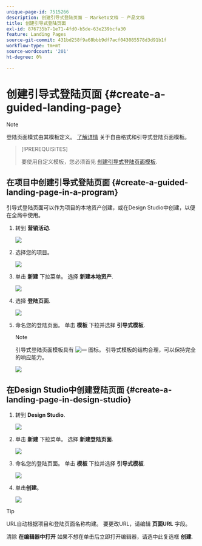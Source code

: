 ```yaml
---
unique-page-id: 7515266
description: 创建引导式登陆页面 — Marketo文档 — 产品文档
title: 创建引导式登陆页面
exl-id: 876735b7-1e71-4fd0-b5de-63e239bcfa30
feature: Landing Pages
source-git-commit: 431bd258f9a68bbb9df7acf043085578d3d91b1f
workflow-type: tm+mt
source-wordcount: '201'
ht-degree: 0%

---
```


# 创建引导式登陆页面 {#create-a-guided-landing-page}

>[!NOTE]
>
>登陆页面模式由其模板定义。 [了解详情](/help/marketo/product-docs/demand-generation/landing-pages/understanding-landing-pages/understanding-free-form-vs-guided-landing-pages.md) 关于自由格式和引导式登陆页面模板。

>[!PREREQUISITES]
>
>要使用自定义模板，您必须首先 [创建引导式登陆页面模板](/help/marketo/product-docs/demand-generation/landing-pages/landing-page-templates/create-a-guided-landing-page-template.md).

## 在项目中创建引导式登陆页面 {#create-a-guided-landing-page-in-a-program}

引导式登陆页面可以作为项目的本地资产创建，或在Design Studio中创建，以便在全局中使用。

1. 转到 **营销活动**.

   ![](assets/one-1.png)

1. 选择您的项目。

   ![](assets/image2015-5-26-9-3a24-3a2.png)

1. 单击 **新建** 下拉菜单。 选择 **新建本地资产**.

   ![](assets/image2015-5-26-9-3a25-3a36.png)

1. 选择 **登陆页面**.

   ![](assets/four.png)

1. 命名您的登陆页面。 单击 **模板** 下拉并选择 **引导式模板**.

   >[!NOTE]
   >
   >引导式登陆页面模板具有 ![—](assets/image2015-5-26-9-3a26-3a51.png) 图标。 引导式模板的结构合理，可以保持完全的响应能力。

   ![](assets/image2015-5-24-15-3a47-3a56.png)

## 在Design Studio中创建登陆页面 {#create-a-landing-page-in-design-studio}

1. 转到 **Design Studio**.

   ![](assets/six.png)

1. 单击 **新建** 下拉菜单。 选择 **新建登陆页面**.

   ![](assets/seven.png)

1. 命名您的登陆页面。 单击 **模板** 下拉并选择 **引导式模板**.

   ![](assets/image2015-5-26-9-3a27-3a34.png)

1. 单击&#x200B;**创建**。

   ![](assets/image2015-5-26-9-3a28-3a8.png)

>[!TIP]
>
>URL自动根据项目和登陆页面名称构建。 要更改URL，请编辑 **页面URL** 字段。
>
>清除 **在编辑器中打开** 如果不想在单击后立即打开编辑器，请选中此复选框 **创建**.
